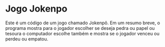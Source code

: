 # Jogo Jokenpo
 Este é um código de um jogo chamado Jokenpô. Em um resumo breve, o programa mostra para o jogador escolher se deseja pedra ou papel ou tesoura o computador escolhe também e mostra se o jogador venceu ou perdeu ou empatou.
